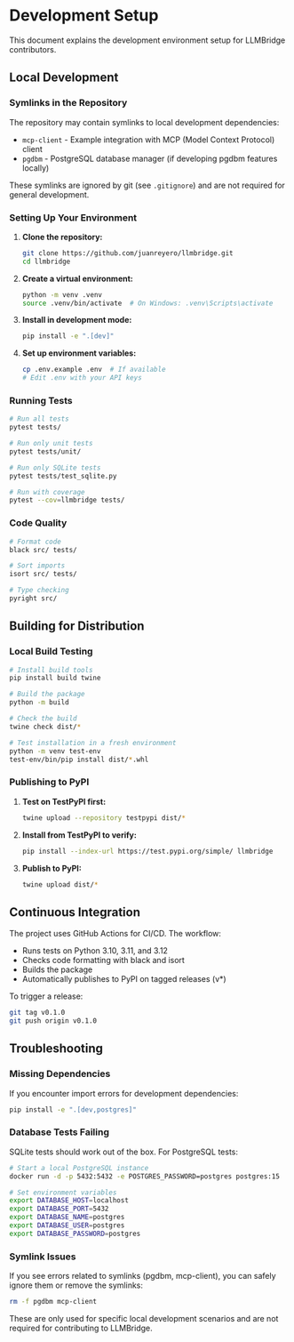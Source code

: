 # Development Setup

This document explains the development environment setup for LLMBridge contributors.

## Local Development

### Symlinks in the Repository

The repository may contain symlinks to local development dependencies:
- `mcp-client` - Example integration with MCP (Model Context Protocol) client
- `pgdbm` - PostgreSQL database manager (if developing pgdbm features locally)

These symlinks are ignored by git (see `.gitignore`) and are not required for general development.

### Setting Up Your Environment

1. **Clone the repository:**
   ```bash
   git clone https://github.com/juanreyero/llmbridge.git
   cd llmbridge
   ```

2. **Create a virtual environment:**
   ```bash
   python -m venv .venv
   source .venv/bin/activate  # On Windows: .venv\Scripts\activate
   ```

3. **Install in development mode:**
   ```bash
   pip install -e ".[dev]"
   ```

4. **Set up environment variables:**
   ```bash
   cp .env.example .env  # If available
   # Edit .env with your API keys
   ```

### Running Tests

```bash
# Run all tests
pytest tests/

# Run only unit tests
pytest tests/unit/

# Run only SQLite tests
pytest tests/test_sqlite.py

# Run with coverage
pytest --cov=llmbridge tests/
```

### Code Quality

```bash
# Format code
black src/ tests/

# Sort imports
isort src/ tests/

# Type checking
pyright src/
```

## Building for Distribution

### Local Build Testing

```bash
# Install build tools
pip install build twine

# Build the package
python -m build

# Check the build
twine check dist/*

# Test installation in a fresh environment
python -m venv test-env
test-env/bin/pip install dist/*.whl
```

### Publishing to PyPI

1. **Test on TestPyPI first:**
   ```bash
   twine upload --repository testpypi dist/*
   ```

2. **Install from TestPyPI to verify:**
   ```bash
   pip install --index-url https://test.pypi.org/simple/ llmbridge
   ```

3. **Publish to PyPI:**
   ```bash
   twine upload dist/*
   ```

## Continuous Integration

The project uses GitHub Actions for CI/CD. The workflow:
- Runs tests on Python 3.10, 3.11, and 3.12
- Checks code formatting with black and isort
- Builds the package
- Automatically publishes to PyPI on tagged releases (v*)

To trigger a release:
```bash
git tag v0.1.0
git push origin v0.1.0
```

## Troubleshooting

### Missing Dependencies

If you encounter import errors for development dependencies:
```bash
pip install -e ".[dev,postgres]"
```

### Database Tests Failing

SQLite tests should work out of the box. For PostgreSQL tests:
```bash
# Start a local PostgreSQL instance
docker run -d -p 5432:5432 -e POSTGRES_PASSWORD=postgres postgres:15

# Set environment variables
export DATABASE_HOST=localhost
export DATABASE_PORT=5432
export DATABASE_NAME=postgres
export DATABASE_USER=postgres
export DATABASE_PASSWORD=postgres
```

### Symlink Issues

If you see errors related to symlinks (pgdbm, mcp-client), you can safely ignore them or remove the symlinks:
```bash
rm -f pgdbm mcp-client
```

These are only used for specific local development scenarios and are not required for contributing to LLMBridge.